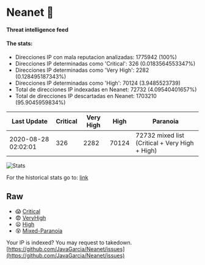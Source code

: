 # Neanet :hocho:
#### Threat intelligence feed
#### The stats:

- Direcciones IP con mala reputacion analizadas: 1775942 (100%)
- Direcciones IP determinadas como 'Critical':  326 (0.0183564553347%)
- Direcciones IP determinadas como 'Very High':  2282 (0.128495187343%)
- Direcciones IP determinadas como 'High':  70124 (3.9485523739)
- Total de direcciones IP indexadas en Neanet:  72732 (4.09540401657%)
- Total de direcciones IP descartadas en Neanet:  1703210 (95.9045959834%)

| Last Update | Critical | Very High | High | Paranoia |
| --- | --- | --- | --- | --- |
| 2020-08-28 02:02:01 | 326 | 2282 | 70124 | 72732 mixed list (Critical + Very High + High)|

![Stats](https://docs.google.com/spreadsheets/d/e/2PACX-1vSnaNMIXVabIpDJjufMlzH7poXnshF3mgd8Is1g9ytUEzVsP5my4Trn8f-xkoLLQ38xpL3HtmUexLo6/pubchart?oid=501124687&format=image)

For the historical stats go to: [link](/stats.csv)
## Raw
- :scream: [Critical](https://raw.githubusercontent.com/JavaGarcia/Neanet/master/blacklists/neanet_critical.txt)
- :fearful: [VeryHigh](https://raw.githubusercontent.com/JavaGarcia/Neanet/master/blacklists/neanet_veryHigh.txtt)
- :frowning: [High](https://raw.githubusercontent.com/JavaGarcia/Neanet/master/blacklists/neanet_high.txt)
- :dizzy_face: [Mixed-Paranoia](https://raw.githubusercontent.com/JavaGarcia/Neanet/master/blacklists/neanet_all.txt)


Your IP is indexed? You may request to takedown. [https://github.com/JavaGarcia/Neanet/issues](https://github.com/JavaGarcia/Neanet/issues)
















































































































































































































































































































































































































































































































